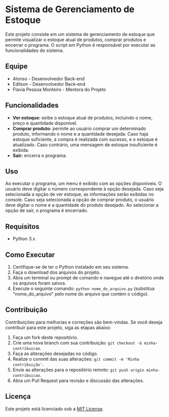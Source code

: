 # Sistema de Gerenciamento de Estoque

Este projeto consiste em um sistema de gerenciamento de estoque que permite visualizar o estoque atual de produtos, comprar produtos e encerrar o programa. O script em Python é responsável por executar as funcionalidades do sistema.

## Equipe

- Alonso - Desenvolvedor Back-end
- Edilson - Desenvolvedor Back-end
- Flavia Pessoa Monteiro - Mentora do Projeto

## Funcionalidades

- **Ver estoque:** exibe o estoque atual de produtos, incluindo o nome, preço e quantidade disponível.
- **Comprar produto:** permite ao usuário comprar um determinado produto, informando o nome e a quantidade desejada. Caso haja estoque suficiente, a compra é realizada com sucesso, e o estoque é atualizado. Caso contrário, uma mensagem de estoque insuficiente é exibida.
- **Sair:** encerra o programa.

## Uso

Ao executar o programa, um menu é exibido com as opções disponíveis. O usuário deve digitar o número correspondente à opção desejada. Caso seja selecionada a opção de ver estoque, as informações serão exibidas no console. Caso seja selecionada a opção de comprar produto, o usuário deve digitar o nome e a quantidade do produto desejado. Ao selecionar a opção de sair, o programa é encerrado.

## Requisitos

- Python 3.x

## Como Executar

1. Certifique-se de ter o Python instalado em seu sistema.
2. Faça o download dos arquivos do projeto.
3. Abra um terminal ou prompt de comando e navegue até o diretório onde os arquivos foram salvos.
4. Execute o seguinte comando: `python nome_do_arquivo.py` (substitua "nome_do_arquivo" pelo nome do arquivo que contém o código).

## Contribuição

Contribuições para melhorias e correções são bem-vindas. Se você deseja contribuir para este projeto, siga as etapas abaixo:

1. Faça um fork deste repositório.
2. Crie uma nova branch com sua contribuição: `git checkout -b minha-contribuicao`.
3. Faça as alterações desejadas no código.
4. Realize o commit das suas alterações: `git commit -m 'Minha contribuição'`.
5. Envie as alterações para o repositório remoto: `git push origin minha-contribuicao`.
6. Abra um Pull Request para revisão e discussão das alterações.

## Licença

Este projeto está licenciado sob a [MIT License](LICENSE).
